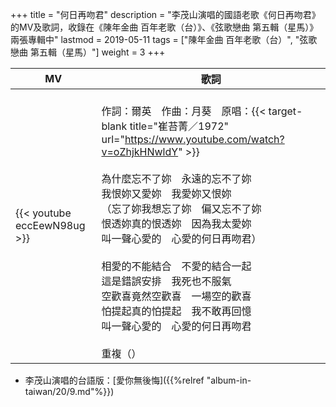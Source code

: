 +++
title = "何日再吻君"
description = "李茂山演唱的國語老歌《何日再吻君》的MV及歌詞，收錄在《陳年金曲 百年老歌（台）》、《弦歌戀曲 第五輯（星馬）》兩張專輯中"
lastmod = 2019-05-11
tags = ["陳年金曲 百年老歌（台）",  "弦歌戀曲 第五輯（星馬）"]
weight = 3
+++

MV  | 歌詞  
--------------|-------
{{< youtube eccEewN98ug >}}|<br/>作詞：爾英　作曲：月葵　原唱：{{< target-blank title="崔苔菁／1972" url="https://www.youtube.com/watch?v=oZhjkHNwldY" >}}<br/><br/>為什麼忘不了妳　永遠的忘不了妳<br/>我恨妳又愛妳　我愛妳又恨妳<br/>（忘了妳我想忘了妳　偏又忘不了妳<br/>恨透妳真的恨透妳　因為我太愛妳<br/>叫一聲心愛的　心愛的何日再吻君）<br/><br/>相愛的不能結合　不愛的結合一起<br/>這是錯誤安排　我死也不服氣<br/>空歡喜竟然空歡喜　一場空的歡喜<br/>怕提起真的怕提起　我不敢再回憶<br/>叫一聲心愛的　心愛的何日再吻君<br/><br/>重複（）

* 李茂山演唱的台語版：[愛你無後悔]({{%relref "album-in-taiwan/20/9.md"%}}) 